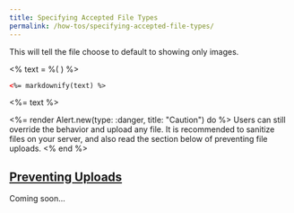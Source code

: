 ```yaml
---
title: Specifying Accepted File Types
permalink: /how-tos/specifying-accepted-file-types/
---
```


This will tell the file choose to default to showing only images.

<% text = %(
  <rhino-editor accept="image/*"></rhino-editor>
) %>

```html
<%= markdownify(text) %>
```

<%= text %>

<%= render Alert.new(type: :danger, title: "Caution") do %>
  Users can still override the behavior and upload any file. It is recommended to
  sanitize files on your server, and also read the section below of preventing
  file uploads.
<% end %>


<h2 id="preventing-uploads">
  <a href="#preventing-uploads">
    Preventing Uploads
  </a>
</h2>

Coming soon...


